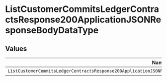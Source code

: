# ListCustomerCommitsLedgerContractsResponse200ApplicationJSONResponseBodyDataType


## Values

| Name                                                                                                                      | Value                                                                                                                     |
| ------------------------------------------------------------------------------------------------------------------------- | ------------------------------------------------------------------------------------------------------------------------- |
| `ListCustomerCommitsLedgerContractsResponse200ApplicationJSONResponseBodyDataTypePostpaidCommitAutomatedInvoiceDeduction` | POSTPAID_COMMIT_AUTOMATED_INVOICE_DEDUCTION                                                                               |
